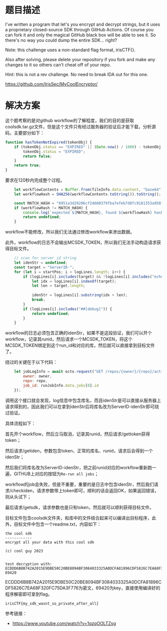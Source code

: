 # 题目描述

I've written a program that let's you encrypt and decrypt strings, but it uses a proprietary closed-source SDK through GitHub Actions. Of course you can fork it and only the magical GitHub black box will be able to see it. So there's no way you could dump the entire SDK... right?

Note: this challenge uses a non-standard flag format, irisCTF{}.

Also after solving, please delete your repository if you fork and make any changes to it so others can't cheat off of your repo.

Hint: this is not a rev challenge. No need to break IDA out for this one.

https://github.com/IrisSec/MyCoolEncryptor/

# 解决方案

这个题考察的是对github workflow的了解程度，我们的目的是获取coolsdk.tar.gz文件，但是这个文件只有经过服务器的验证后才能下载，分析源码，主要部分如下：

```js
function hasTokenNotExpired(tokenObj) {    
    if (tokenObj.status == "EXPIRED" || (Date.now() / 1000) - tokenObj.timeCreated > 120) {
        tokenObj.status = "EXPIRED";
        return false;
    }
    return true;
}
```

要求在120秒内完成整个过程。

```js
    let workflowContents = Buffer.from(fileInfo.data.content, "base64");
    let workflowHash = SHA256(workflowContents.toString()).toString();

    const MATCH_HASH = "8951a3d29206cf24600379fba7efeb7d8fc9181353a958f710a32eb786ae8654";
    if (workflowHash != MATCH_HASH) {
        console.log(`expected ${MATCH_HASH}, found ${workflowHash} hash for workflow!`);
        return undefined;
    }
```

workflow不能修改，所以我们无法通过修改workflow来渗出数据。

此外，workflow的日志不会输出MCSDK_TOKEN，所以我们无法手动构造请求获得目标文件。

```js
    // scan for server id string
    let idenStr = undefined;
    const target = "ServerID-";
    for (let i = startPos; i < logLines.length; i++) {
        if (logLines[i].includes(target) && !logLines[i].includes("echo")) {
            let idx = logLines[i].indexOf(target);
            let len = target.length;
            
            idenStr = logLines[i].substring(idx + len);
            break;
        }
        if (logLines[i].includes("##[debug]")) {
            return undefined;
        }
    }
```

workflow的日志必须包含正确的idenStr，如果不是这段验证，我们可以开个workflow，记录其runid，然后请求一个MCSDK_TOKEN，将这个MCSDK_TOKEN绑定到这个run_id和对应的库，然后就可以直接拿到目标文件了。

绕过的关键在于以下代码：

```js
    let jobLogInfo = await octo.request("GET /repos/{owner}/{repo}/actions/jobs/{job_id}/logs", {
        owner: owner,
        repo: repo,
        job_id: runJobInfo.data.jobs[0].id
    });
```

调用这个接口就会发现，log信息中包含库名，而且idenStr是可以直接从服务器上请求得到的，因此我们可以在拿到idenStr后将库名改为ServerID-idenStr即可绕过验证。

具体流程如下：

首先开个workflow，然后立马取消，记录其runid，然后请求/gettoken获得token；

然后请求/getiden，参数包含token、正常的库名、runid，请求后会得到一个idenStr；

然后我们将库名改为ServerID-idenStr，把之前runid对应的workflow重新跑一遍，GITHUB上对应的按钮为`Re-run all jobs`；

workflow的job会失败，但是不重要，重要的是日志中包含idenStr，然后我们请求/checkiden，请求参数带上token即可，顺利的话会返回OK，如果返回错误，则从头试下；

最后请求/getsdk，请求参数也是只有token，然后就可以顺利获得目标文件。

目标文件包含coolsdk文件夹，和库中的文件结合起来可以编译出目标程序，此外，目标文件中包含一个readme.txt，内容如下：

```
the cool sdk
------------
encrypt all your data with this cool sdk

(c) cool guy 2023


test decryption with:
ECDDD6B8B742A2015E9DBE50C20BE8094BF3084033325A0DCFA81896CDF5826C7EA68F320FC75DA3F776
69420
```

ECDDD6B8B742A2015E9DBE50C20BE8094BF3084033325A0DCFA81896CDF5826C7EA68F320FC75DA3F776为密文，69420为key，直接使用编译好的程序解密即可拿到flag。

```
irisCTF{my_sdk_wasnt_so_private_after_all}
```

参考链接：

- https://www.youtube.com/watch?v=1qzqOOLTZsg